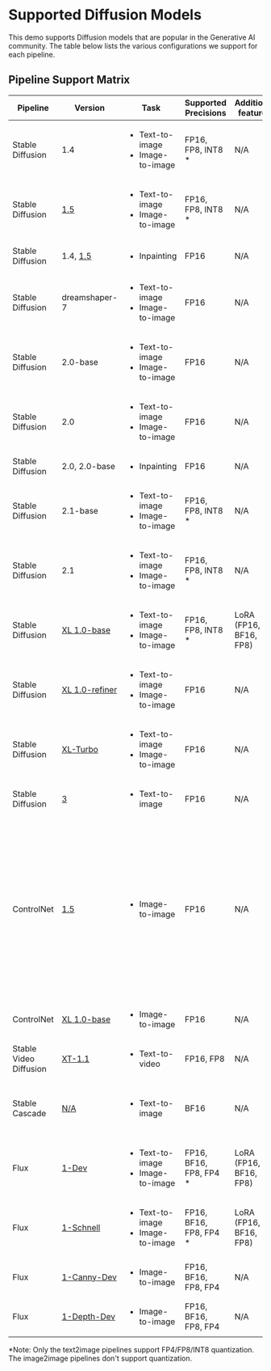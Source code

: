 <!--- SPDX-License-Identifier: Apache-2.0 -->

# Supported Diffusion Models

This demo supports Diffusion models that are popular in the Generative AI community. The table below lists the various configurations we support for each pipeline.

## Pipeline Support Matrix

| Pipeline               | Version                                                                                                          | Task                                                        | Supported Precisions | Additional features | Hub                             | Restrictions                                                                                                                                                          |
|------------------------|------------------------------------------------------------------------------------------------------------------|-------------------------------------------------------------|----------------------|---------------------|---------------------------------|-----------------------------------------------------------------------------------------------------------------------------------------------------------------------|
| Stable Diffusion       | 1.4                                                                                                              | <ul><li>Text-to-image</li><li>Image-to-image</li></ul>      | FP16, FP8, INT8 *    | N/A                 | [CompVis/stable-diffusion-v1-4](https://huggingface.co/CompVis/stable-diffusion-v1-4)                                                                                                                    |
| Stable Diffusion       | [1.5](../README.md#generate-an-image-guided-by-a-text-prompt)                                                    | <ul><li>Text-to-image</li><li>Image-to-image</li></ul>      | FP16, FP8, INT8 *    | N/A                 | [KiwiXR/stable-diffusion-v1-5](https://huggingface.co/KiwiXR/stable-diffusion-v1-5)                                                                                                                      |
| Stable Diffusion       | 1.4, [1.5](../README.md#generate-an-inpainted-image-guided-by-an-image-mask-and-a-text-prompt)                   | <ul><li>Inpainting</li></ul>                                | FP16                 | N/A                 | [benjamin-paine/stable-diffusion-v1-5-inpainting](https://huggingface.co/benjamin-paine/stable-diffusion-v1-5-inpainting)                                                                                |
| Stable Diffusion       | dreamshaper-7                                                                                                    | <ul><li>Text-to-image</li><li>Image-to-image</li></ul>      | FP16                 | N/A                 | [Lykon/dreamshaper-7](https://huggingface.co/Lykon/dreamshaper-7)                                                                                |
| Stable Diffusion       | 2.0-base                                                                                                         | <ul><li>Text-to-image</li><li>Image-to-image</li></ul>      | FP16                 | N/A                 | [stabilityai/stable-diffusion-2-base](https://huggingface.co/stabilityai/stable-diffusion-2-base)                                                                                                        |
| Stable Diffusion       | 2.0                                                                                                              | <ul><li>Text-to-image</li><li>Image-to-image</li></ul>      | FP16                 | N/A                 | [stabilityai/stable-diffusion-2](https://huggingface.co/stabilityai/stable-diffusion-2)                                                                                                                  |
| Stable Diffusion       | 2.0, 2.0-base                                                                                                    | <ul><li>Inpainting</li></ul>                                | FP16                 | N/A                 | [stabilityai/stable-diffusion-2-inpainting](https://huggingface.co/stabilityai/stable-diffusion-2-inpainting)                                                                                            |
| Stable Diffusion       | 2.1-base                                                                                                         | <ul><li>Text-to-image</li><li>Image-to-image</li></ul>      | FP16, FP8, INT8 *    | N/A                 | [stabilityai/stable-diffusion-2-1-base](https://huggingface.co/stabilityai/stable-diffusion-2-1-base)                                                                                                    |
| Stable Diffusion       | 2.1                                                                                                              | <ul><li>Text-to-image</li><li>Image-to-image</li></ul>      | FP16, FP8, INT8 *    | N/A                 | [stabilityai/stable-diffusion-2-1](https://huggingface.co/stabilityai/stable-diffusion-2-1)                                                                                                              |
| Stable Diffusion       | [XL 1.0-base](../README.md#generate-an-image-with-stable-diffusion-xl-guided-by-a-single-text-prompt)            | <ul><li>Text-to-image</li><li>Image-to-image</li></ul>      | FP16, FP8, INT8 *    | LoRA (FP16, BF16, FP8)   | [stabilityai/stable-diffusion-xl-base-1.0](https://huggingface.co/stabilityai/stable-diffusion-xl-base-1.0)                                                                                              |
| Stable Diffusion       | [XL 1.0-refiner](../README.md#generate-an-image-with-stable-diffusion-xl-guided-by-a-single-text-prompt)         | <ul><li>Text-to-image</li><li>Image-to-image</li></ul>      | FP16                 | N/A                 | [stabilityai/stable-diffusion-xl-refiner-1.0](https://huggingface.co/stabilityai/stable-diffusion-xl-refiner-1.0)                                                                                        |
| Stable Diffusion       | [XL-Turbo](../README.md#faster-text-to-image-using-sdxl-turbo)                                                   | <ul><li>Text-to-image</li><li>Image-to-image</li></ul>      | FP16                 | N/A                 | [stabilityai/sdxl-turbo](https://huggingface.co/stabilityai/sdxl-turbo)                                                                                                                                  |
| Stable Diffusion       | [3](../README.md#generate-an-image-guided-by-a-text-prompt-using-stable-diffusion-3)                             | <ul><li>Text-to-image</li></ul>                             | FP16                 | N/A                 | [stabilityai/stable-diffusion-3-medium](https://huggingface.co/stabilityai/stable-diffusion-3-medium)                                                                                                    |
| ControlNet             | [1.5](../README.md#generate-an-image-with-controlnet-guided-by-images-and-text-prompts)                          | <ul><li>Image-to-image</li></ul>                            | FP16                 | N/A                 | <ul><li>[lllyasviel/sd-controlnet-canny](https://huggingface.co/lllyasviel/sd-controlnet-canny)</li><li>[lllyasviel/sd-controlnet-depth](https://huggingface.co/lllyasviel/sd-controlnet-depth)</li><li>[lllyasviel/sd-controlnet-hed](https://huggingface.co/lllyasviel/sd-controlnet-hed)</li><li>[lllyasviel/sd-controlnet-mlsd](https://huggingface.co/lllyasviel/sd-controlnet-mlsd)</li><li>[lllyasviel/sd-controlnet-normal](https://huggingface.co/lllyasviel/sd-controlnet-normal)</li><li>[lllyasviel/sd-controlnet_openpose](https://huggingface.co/lllyasviel/sd-controlnet-openpose)</li><li>[lllyasviel/sd-controlnet_scribble](https://huggingface.co/lllyasviel/sd-controlnet-scribble)</li><li>[lllyasviel/sd-controlnet_seg](https://huggingface.co/lllyasviel/sd-controlnet-seg)</li></ul>     |
| ControlNet             | [XL 1.0-base](../README.md#generate-an-image-with-stable-diffusion-xl-guided-by-a-single-text-prompt)            | <ul><li>Image-to-image</li></ul>                            | FP16                 | N/A                 | [diffusers/controlnet-canny-sdxl-1.0](https://huggingface.co/diffusers/controlnet-canny-sdxl-1.0)                                                                                                        |
| Stable Video Diffusion | [XT-1.1](../README.md#generate-a-video-guided-by-an-initial-image-using-stable-video-diffusion)                  | <ul><li>Text-to-video</li></ul>                             | FP16, FP8            | N/A                 | [stabilityai/stable-video-diffusion-img2vid-xt-1-1](https://huggingface.co/stabilityai/stable-video-diffusion-img2vid-xt-1-1)                                                                            |
| Stable Cascade         | [N/A](../README.md#generate-an-image-guided-by-a-text-prompt-using-stable-cascade)                               | <ul><li>Text-to-image</li></ul>                             | BF16                 | N/A                 | <ul><li>[stabilityai/stable-cascade-prior](https://huggingface.co/stabilityai/stable-cascade-prior)</li><li>[stabilityai/stable-cascade](https://huggingface.co/stabilityai/stable-cascade)</li></ul>    |
| Flux                   | [1-Dev](../README.md#generate-an-image-guided-by-a-text-prompt-using-flux)                                       | <ul><li>Text-to-image</li><li>Image-to-image</li></ul>      | FP16, BF16, FP8, FP4 * | LoRA (FP16, BF16, FP8)   | [black-forest-labs/FLUX.1-dev](https://huggingface.co/black-forest-labs/FLUX.1-dev)                                                                                                                      |
| Flux                   | [1-Schnell](../README.md#generate-an-image-guided-by-a-text-prompt-using-flux)                                   | <ul><li>Text-to-image</li><li>Image-to-image</li></ul>      | FP16, BF16, FP8, FP4 * | LoRA (FP16, BF16, FP8)   | [black-forest-labs/FLUX.1-schnell](https://huggingface.co/black-forest-labs/FLUX.1-schnell)                                                                                                              |
| Flux                   | [1-Canny-Dev](../README.md#generate-an-image-guided-by-a-text-prompt-and-a-control-image-using-flux-controlnet)  | <ul><li>Image-to-image</li></ul>                            | FP16, BF16, FP8, FP4   | N/A                 | [black-forest-labs/FLUX.1-Canny-dev](https://huggingface.co/black-forest-labs/FLUX.1-Canny-dev)                                                                                                          |
| Flux                   | [1-Depth-Dev](../README.md#generate-an-image-guided-by-a-text-prompt-and-a-control-image-using-flux-controlnet)  | <ul><li>Image-to-image</li></ul>                            | FP16, BF16, FP8, FP4   | N/A                 | [black-forest-labs/FLUX.1-Depth-dev](https://huggingface.co/black-forest-labs/FLUX.1-Depth-dev)                                                                                                          |

*Note: Only the text2image pipelines support FP4/FP8/INT8 quantization. The image2image pipelines don't support quantization.

